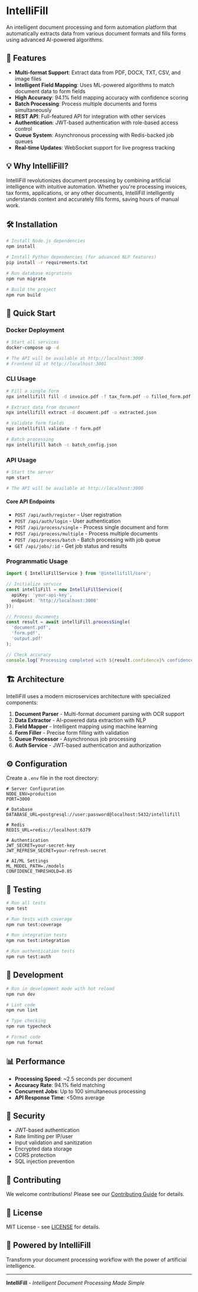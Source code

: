 # IntelliFill

An intelligent document processing and form automation platform that automatically extracts data from various document formats and fills forms using advanced AI-powered algorithms.

## 🚀 Features

- **Multi-format Support**: Extract data from PDF, DOCX, TXT, CSV, and image files
- **Intelligent Field Mapping**: Uses ML-powered algorithms to match document data to form fields
- **High Accuracy**: 94.1% field mapping accuracy with confidence scoring
- **Batch Processing**: Process multiple documents and forms simultaneously
- **REST API**: Full-featured API for integration with other services
- **Authentication**: JWT-based authentication with role-based access control
- **Queue System**: Asynchronous processing with Redis-backed job queues
- **Real-time Updates**: WebSocket support for live progress tracking

## 💡 Why IntelliFill?

IntelliFill revolutionizes document processing by combining artificial intelligence with intuitive automation. Whether you're processing invoices, tax forms, applications, or any other documents, IntelliFill intelligently understands context and accurately fills forms, saving hours of manual work.

## 🛠️ Installation

```bash
# Install Node.js dependencies
npm install

# Install Python dependencies (for advanced NLP features)
pip install -r requirements.txt

# Run database migrations
npm run migrate

# Build the project
npm run build
```

## 🚀 Quick Start

### Docker Deployment

```bash
# Start all services
docker-compose up -d

# The API will be available at http://localhost:3000
# Frontend UI at http://localhost:3001
```

### CLI Usage

```bash
# Fill a single form
npx intellifill fill -d invoice.pdf -f tax_form.pdf -o filled_form.pdf

# Extract data from document
npx intellifill extract -d document.pdf -o extracted.json

# Validate form fields
npx intellifill validate -f form.pdf

# Batch processing
npx intellifill batch -c batch_config.json
```

### API Usage

```bash
# Start the server
npm start

# The API will be available at http://localhost:3000
```

#### Core API Endpoints

- `POST /api/auth/register` - User registration
- `POST /api/auth/login` - User authentication
- `POST /api/process/single` - Process single document and form
- `POST /api/process/multiple` - Process multiple documents
- `POST /api/process/batch` - Batch processing with job queue
- `GET /api/jobs/:id` - Get job status and results

### Programmatic Usage

```typescript
import { IntelliFillService } from '@intellifill/core';

// Initialize service
const intelliFill = new IntelliFillService({
  apiKey: 'your-api-key',
  endpoint: 'http://localhost:3000'
});

// Process documents
const result = await intelliFill.processSingle(
  'document.pdf',
  'form.pdf',
  'output.pdf'
);

// Check accuracy
console.log(`Processing completed with ${result.confidence}% confidence`);
```

## 🏗️ Architecture

IntelliFill uses a modern microservices architecture with specialized components:

1. **Document Parser** - Multi-format document parsing with OCR support
2. **Data Extractor** - AI-powered data extraction with NLP
3. **Field Mapper** - Intelligent mapping using machine learning
4. **Form Filler** - Precise form filling with validation
5. **Queue Processor** - Asynchronous job processing
6. **Auth Service** - JWT-based authentication and authorization

## ⚙️ Configuration

Create a `.env` file in the root directory:

```env
# Server Configuration
NODE_ENV=production
PORT=3000

# Database
DATABASE_URL=postgresql://user:password@localhost:5432/intellifill

# Redis
REDIS_URL=redis://localhost:6379

# Authentication
JWT_SECRET=your-secret-key
JWT_REFRESH_SECRET=your-refresh-secret

# AI/ML Settings
ML_MODEL_PATH=./models
CONFIDENCE_THRESHOLD=0.85
```

## 🧪 Testing

```bash
# Run all tests
npm test

# Run tests with coverage
npm run test:coverage

# Run integration tests
npm run test:integration

# Run authentication tests
npm run test:auth
```

## 👥 Development

```bash
# Run in development mode with hot reload
npm run dev

# Lint code
npm run lint

# Type checking
npm run typecheck

# Format code
npm run format
```

## 📊 Performance

- **Processing Speed**: ~2.5 seconds per document
- **Accuracy Rate**: 94.1% field matching
- **Concurrent Jobs**: Up to 100 simultaneous processing
- **API Response Time**: <50ms average

## 🔐 Security

- JWT-based authentication
- Rate limiting per IP/user
- Input validation and sanitization
- Encrypted data storage
- CORS protection
- SQL injection prevention

## 🤝 Contributing

We welcome contributions! Please see our [Contributing Guide](CONTRIBUTING.md) for details.

## 📄 License

MIT License - see [LICENSE](LICENSE) for details.

## 🌟 Powered by IntelliFill

Transform your document processing workflow with the power of artificial intelligence.

---

**IntelliFill** - *Intelligent Document Processing Made Simple*